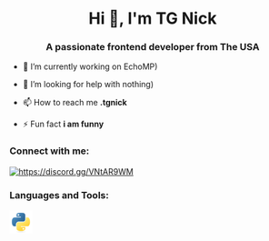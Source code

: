 <h1 align="center">Hi 👋, I'm TG Nick</h1>
<h3 align="center">A passionate frontend developer from The USA</h3>

- 🔭 I’m currently working on EchoMP)

- 🤝 I’m looking for help with nothing)

- 📫 How to reach me **.tgnick**

- ⚡ Fun fact **i am funny**

<h3 align="left">Connect with me:</h3>
<p align="left">
<a href="https://discord.gg/https://discord.com/invite/G7Dtz2Ay8d" target="blank"><img align="center" src="https://raw.githubusercontent.com/rahuldkjain/github-profile-readme-generator/master/src/images/icons/Social/discord.svg" alt="https://discord.gg/VNtAR9WM" height="30" width="40" /></a>
</p>

<h3 align="left">Languages and Tools:</h3>
<p align="left"> <a href="https://www.python.org" target="_blank" rel="noreferrer"> <img src="https://raw.githubusercontent.com/devicons/devicon/master/icons/python/python-original.svg" alt="python" width="40" height="40"/> </a> </p>
